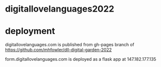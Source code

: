 # digitallovelanguages2022


# deployment
digitallovelanguages.com is published from gh-pages branch of https://github.com/mhfowler/dll-digital-garden-2022

form.digitallovelanguages.com is deployed as a flask app at 147.182.177.135